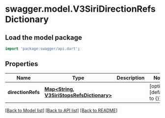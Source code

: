 # swagger.model.V3SiriDirectionRefsDictionary

## Load the model package
```dart
import 'package:swagger/api.dart';
```

## Properties
Name | Type | Description | Notes
------------ | ------------- | ------------- | -------------
**directionRefs** | [**Map&lt;String, V3SiriStopsRefsDictionary&gt;**](V3SiriStopsRefsDictionary.md) |  | [optional] [default to {}]

[[Back to Model list]](../README.md#documentation-for-models) [[Back to API list]](../README.md#documentation-for-api-endpoints) [[Back to README]](../README.md)

